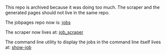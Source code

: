 This repo is archived because it was doing too much. The scraper and the generated pages should not live in the same repo.

The jobpages repo now is: [jobs](https://github.com/binarygit/jobs)

The scraper now lives at: [job_scraper](https://github.com/binarygit/job_scraper)

The command line utility to display the jobs in the command line itself lives at: [show-job](https://github.com/binarygit/show-job)
